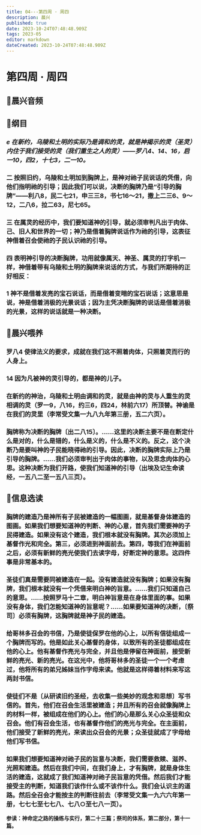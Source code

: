 ```yaml
---
title: 04---第四周 · 周四
description: 晨兴
published: true
date: 2023-10-24T07:48:48.909Z
tags: 2023-05
editor: markdown
dateCreated: 2023-10-24T07:48:48.909Z
---
```


# 第四周 · 周四
## 🎵晨兴音频

## 📖纲目

### *e 在新约，乌陵和土明的实际乃是调和的灵，就是神揭示的灵（圣灵）内住于我们接受的灵（我们重生之人的灵）——罗八4、14、16，启一10，四2，十七3，二一10。*

### 二  按照旧约，乌陵和土明加到胸牌上，是神对祂子民说话的凭借，向他们指明祂的引导；因此我们可以说，决断的胸牌乃是“引导的胸牌”——利八8，民二七21，申三三8，书七16～21，撒上二三6、9～12，二八6，拉二63，尼七65。

### 三  在属灵的经历中，我们要知道神的引导，就必须审判凡出于肉体、己、旧人和世界的一切；神乃是借着胸牌说话作为祂的引导，这表征神借着召会使祂的子民认识祂的引导。

### 四  表明神引导的决断胸牌，功用就像属天、神圣、属灵的打字机一样，神借着带有乌陵和土明的胸牌来说话的方式，与我们所期待的正好相反：

### 1  神不是借着发亮的宝石说话，而是借着变暗的宝石说话；这意思是说，神是借着消极的光景说话；因为主凭决断胸牌的说话是借着消极的光景，这样的说话就是一种决断。

## 📖晨兴喂养

### **罗八4    使律法义的要求，成就在我们这不照着肉体，只照着灵而行的人身上。**

### **14    因为凡被神的灵引导的，都是神的儿子。**

### 在新约的神治，乌陵和土明由调和的灵，就是由神的灵与人重生的灵相调的灵（罗一9，八16，约三6，四24，林前六17）所顶替。神谕是在我们的灵里（李常受文集一九八九年第三册，五二六页）。

### 胸牌称为决断的胸牌〔出二八15〕。……这里的决断主要不是在断定什么是对的，什么是错的，什么是义的，什么是不义的。反之，这个决断乃是要叫神的子民能晓得祂的引导。因此，决断的胸牌实际上乃是引导的胸牌。……我们必须审判出于肉体的事物，以及思念肉体的心思。这种决断为我们开路，使我们知道神的引导（出埃及记生命读经，一五八二至一五八三页）。

## 📖信息选读

### 胸牌的建造乃是神所有子民被建造的一幅图画，就是基督身体建造的图画。如果我们想要知道神的判断、神的心意，首先我们需要神的子民得建造。如果没有这个建造，我们根本就没有胸牌。其次必须加上基督作光和完全。第三，必须进到神面前去。第四，等我们在神面前之后，必须有新鲜的亮光使我们去读字母，好断定神的意思。这四件事是非常基本的。

### 圣徒们真是需要同被建造在一起。没有建造就没有胸牌；如果没有胸牌，我们根本就没有一个凭借来明白神的旨意。……我们只知道自己的意思。……按照罗马十二章，明白神旨意是在身体里面的事。如果没有身体，我们怎能知道神的旨意呢？……如果要知道神的决断，〔祭司〕必须有胸牌，这胸牌就是神子民的建造。

### 给哥林多召会的书信，乃是使徒保罗在他的心上，以所有信徒组成一个胸牌而写的。他是如此关心基督的身体，以致所有的圣徒都组成在他的心上。他有基督作亮光与完全，并且他是停留在神面前，接受新鲜的亮光、新的亮光。在这光中，他将哥林多的圣徒一个一个考虑过，他将所有的弟兄姊妹当作字母来读。他就是这样得着材料来写这两封书信。

### 使徒们不是〔从研读旧约圣经，去收集一些美妙的观念和思想〕写书信的。首先，他们在召会生活里被建造；并且所有的召会就像胸牌上的材料一样，被组成在他们的心上。他们的心是那么关心众圣徒和众召会。他们有召会生活，也有基督作他们的亮光与完全。在主面前，他们接受了新鲜的亮光，来读出众召会的光景；众圣徒就成了字母给他们写书信。

### 如果我们想要知道神对祂子民的旨意与决断，我们需要救赎、滋养、光照和建造。然后在我们中间，在我们身上，才有胸牌，就是身体生活的建造，这就成了我们知道神对祂子民旨意的凭借。然后我们才能接受主的判断，知道我们该作什么或不该作什么。我们会认识主的道路。然后全召会才能按主的判断往前去（李常受文集一九六六年第一册，七七七至七七八、七八○至七八一页）。

**参读：神命定之路的操练与实行，第二十三篇；祭司的体系，第二部分，第十一篇。**
<!-- Google tag (gtag.js) -->
<script async src="https://www.googletagmanager.com/gtag/js?id=G-1P8709Z16T"></script>
<script>
  window.dataLayer = window.dataLayer || [];
  function gtag(){dataLayer.push(arguments);}
  gtag('js', new Date());

  gtag('config', 'G-1P8709Z16T');
</script>
